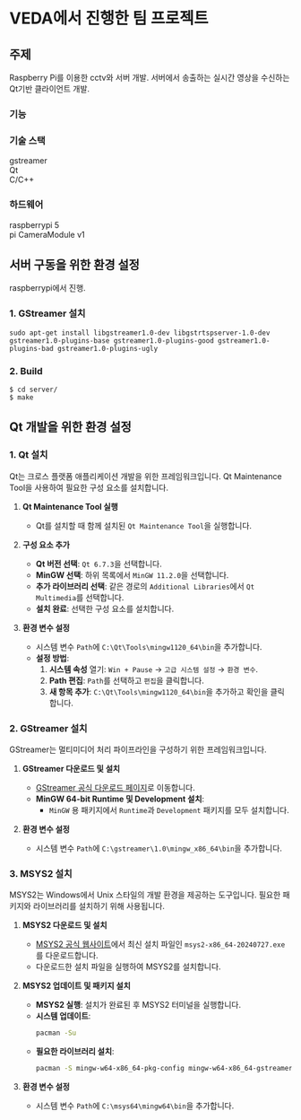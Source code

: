 # VEDA에서 진행한 팀 프로젝트
## 주제
Raspberry Pi를 이용한 cctv와 서버 개발. 서버에서 송출하는 실시간 영상을 수신하는 Qt기반 클라이언트 개발.
### 기능

### 기술 스택  
gstreamer  
Qt  
C/C++

### 하드웨어
raspberrypi 5  
pi CameraModule v1

## 서버 구동을 위한 환경 설정
raspberrypi에서 진행.
### 1. GStreamer 설치
```
sudo apt-get install libgstreamer1.0-dev libgstrtspserver-1.0-dev gstreamer1.0-plugins-base gstreamer1.0-plugins-good gstreamer1.0-plugins-bad gstreamer1.0-plugins-ugly
```
### 2. Build
```
$ cd server/
$ make
```
## Qt 개발을 위한 환경 설정

### 1. Qt 설치

Qt는 크로스 플랫폼 애플리케이션 개발을 위한 프레임워크입니다. Qt Maintenance Tool을 사용하여 필요한 구성 요소를 설치합니다.

1. **Qt Maintenance Tool 실행**
   - Qt를 설치할 때 함께 설치된 `Qt Maintenance Tool`을 실행합니다.
   
2. **구성 요소 추가**
   - **Qt 버전 선택**: `Qt 6.7.3`을 선택합니다.
   - **MinGW 선택**: 하위 목록에서 `MinGW 11.2.0`을 선택합니다.
   - **추가 라이브러리 선택**: 같은 경로의 `Additional Libraries`에서 `Qt Multimedia`를 선택합니다.
   - **설치 완료**: 선택한 구성 요소를 설치합니다.

3. **환경 변수 설정**
   - 시스템 변수 `Path`에 `C:\Qt\Tools\mingw1120_64\bin`을 추가합니다.
   - **설정 방법**:
     1. **시스템 속성** 열기: `Win + Pause` → `고급 시스템 설정` → `환경 변수`.
     2. **Path 편집**: `Path`를 선택하고 `편집`을 클릭합니다.
     3. **새 항목 추가**: `C:\Qt\Tools\mingw1120_64\bin`을 추가하고 확인을 클릭합니다.

### 2. GStreamer 설치

GStreamer는 멀티미디어 처리 파이프라인을 구성하기 위한 프레임워크입니다.

1. **GStreamer 다운로드 및 설치**
   - [GStreamer 공식 다운로드 페이지](https://gstreamer.freedesktop.org/download/#windows)로 이동합니다.
   - **MinGW 64-bit Runtime 및 Development 설치**:
     - `MinGW` 용 패키지에서 `Runtime`과 `Development` 패키지를 모두 설치합니다.

2. **환경 변수 설정**
   - 시스템 변수 `Path`에 `C:\gstreamer\1.0\mingw_x86_64\bin`을 추가합니다.

### 3. MSYS2 설치

MSYS2는 Windows에서 Unix 스타일의 개발 환경을 제공하는 도구입니다. 필요한 패키지와 라이브러리를 설치하기 위해 사용됩니다.

1. **MSYS2 다운로드 및 설치**
   - [MSYS2 공식 웹사이트](https://www.msys2.org/)에서 최신 설치 파일인 `msys2-x86_64-20240727.exe`를 다운로드합니다.
   - 다운로드한 설치 파일을 실행하여 MSYS2를 설치합니다.

2. **MSYS2 업데이트 및 패키지 설치**
   - **MSYS2 실행**: 설치가 완료된 후 MSYS2 터미널을 실행합니다.
   - **시스템 업데이트**:
     ```bash
     pacman -Su
     ```
   - **필요한 라이브러리 설치**:
     ```bash
     pacman -S mingw-w64-x86_64-pkg-config mingw-w64-x86_64-gstreamer mingw-w64-x86_64-gst-plugins-base mingw-w64-x86_64-gst-plugins-good mingw-w64-x86_64-gst-plugins-bad mingw-w64-x86_64-gst-plugins-ugly
     ```

3. **환경 변수 설정**
   - 시스템 변수 `Path`에 `C:\msys64\mingw64\bin`을 추가합니다.
